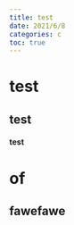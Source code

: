 ```yaml
---
title: test 
date: 2021/6/8
categories: c
toc: true
---
```



# test 
## test 
#### test 

# of 

## fawefawe
